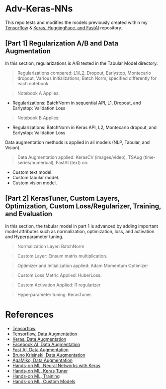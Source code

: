 # Adv-Keras-NNs

This repo tests and modifies the models previously created within my [Tensorflow](https://github.com/Bryan-Az/TF-PyTorch-Jax-NN) & [Keras, HuggingFace, and FastAI](https://github.com/Bryan-Az/Keras-HF-FastAi) repository.

## [Part 1] Regularization A/B and Data Augmentation
In this section, regularizations is A/B tested in the Tabular Model directory.

>  Regularizations compared: L1/L2, Dropout, Earlystop, Montecarlo dropout, Various Initializations, Batch Norm, specified differently for each notebook.

> Notebook A Applies:
- Regularizations: BatchNorm in sequential API, L1, Dropout, and Earlystop: Validation Loss

> Notebook B Applies:
- Regularizations: BatchNorm in Keras API, L2, Montecarlo dropout, and Earlystop: Validation Loss

Data augmentation methods is applied in all models (NLP, Tabular, and Vision).

> Data Augmentation applied: KerasCV (images/video), TSAug (time-series/numerical), FastAI (text) on: 
- Custom text model.
- Custom tabular model.
- Custom vision model.

## [Part 2] KerasTuner, Custom Layers, Optimization, Custom Loss/Regularizer, Training, and Evaluation
In this section, the tabular model in part 1 is advanced by adding important model attributes such as normalization, optimization, loss, and activation and Hyperparameter tuning.

> Normalization Layer: BatchNorm

> Custom Layer: Einsum matrix multiplication.

> Optimizer and Initialization applied: Adam Momentum Optimizer

> Custom Loss Metric Applied: HuberLoss.

> Custom Activation Applied: l1 regularizer

> Hyperparameter tuning: KerasTuner.
 # References
- [Tensorflow](tensorflow.org)
- [Tensorflow, Data Augmentation](https://www.tensorflow.org/tutorials/images/data_augmentation)
- [Keras, Data Augmentation](https://keras.io/keras_cv/)
- [Facebook AI, Data Augmentation](https://ai.facebook.com/blog/augly-a-new-data-augmentation-library-to-help-build-more-robust-ai-models/)
- [Fast AI, Data Augmentation](https://github.com/fastai/fastbook/blob/master/07_sizing_and_tta.ipynb)
 - [Bruno Krisinski, Data Augmentation](https://brunokrinski.github.io/awesome-data-augmentation/)
 - [AgaMiko, Data Augmentation](https://github.com/AgaMiko/data-augmentation-review)
 - [Hands-on ML, Neural Networks with Keras](https://github.com/ageron/handson-ml3/blob/main/10_neural_nets_with_keras.ipynb)
 - [Hands-on ML, Keras Tuner](https://github.com/ageron/handson-ml3/blob/main/11_training_deep_neural_networks.ipynb)
 - [Hands-on ML, Training](https://github.com/ageron/handson-ml2/blob/master/11_training_deep_neural_networks.ipynb)
 - [Hands-on ML, Custom Models](https://github.com/ageron/handson-ml2/blob/master/12_custom_models_and_training_with_tensorflow.ipynb)


